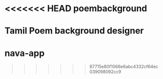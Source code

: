 <<<<<<< HEAD
poembackground
==============

Tamil Poem background designer
=======
nava-app
========
>>>>>>> 87715e80f1066e6abc4332cf64ec039098092cc9

